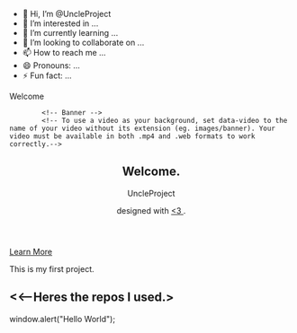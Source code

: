 - 👋 Hi, I’m @UncleProject
- 👀 I’m interested in ...
- 🌱 I’m currently learning ...
- 💞️ I’m looking to collaborate on ...
- 📫 How to reach me ...
- 😄 Pronouns: ...
- ⚡ Fun fact: ...

<!---
UncleProject/UncleProject is a ✨ special ✨ repository because its `README.md` (this file) appears on your GitHub profile.
You can click the Preview link to take a look at your changes.
--->


<!DOCTYPE html>

<html>
  
<head>
  
<!--- Welcome --->

Welcome

</head>

<body id="top">

			<!-- Banner -->
			<!-- To use a video as your background, set data-video to the name of your video without its extension (eg. images/banner). Your video must be available in both .mp4 and .web formats to work correctly.-->
   
<section id="banner" data-video="images/banner.gif"><div class="inner">

  <header><h1>Welcome.</h1>

  <p>UncleProject<br>

  designed with <a href="https://UncleProject.org/"> <3 </a> . </p>

</header><a href="#main" class="more">Learn More</a>

</div>

</section>
  
<body>
  
<p>This is my first project.</p>
  
<h2><<--Heres the repos I used.></h2>
  
<!--- Use this to create a notification --->
window.alert("Hello World");



</body>
</html> 
